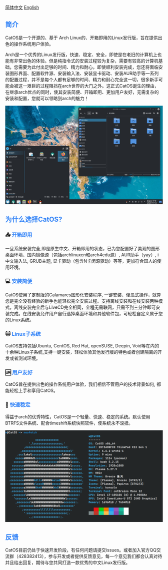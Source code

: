 [简体中文](README_zh_CN.md)   [English](README.md)

## <font color=#2f81f7>简介</font>

CatOS是一个开源的、基于 Arch Linux的、开箱即用的Linux发行版，旨在提供出色的操作系统用户体验。

Arch是一个优秀的Linux发行版，快速、稳定、安全，即使是在老旧的计算机上也能有非常出色的体验。但是纯指令式的安装过程较为复杂，需要有较高的计算机基础，您需要为此付出足够的时间、精力和耐心，即使顺利安装完成，您还将面临安装图形界面、配置软件源、安装输入法、安装显卡驱动、安装AUR助手等一系列的配置过程，并不是每个人都有足够的时间、精力和耐心完全这一切，很多新手可能会被这一艰巨的过程阻挡在arch世界的大门之外。这正式CatOS诞生的理由，在继承arch优点的同时，使其安装简便、开箱即用、更加用户友好，无需复杂的安装和配置，您就可以领略到arch的魅力！


![image](./preview/desktop_cn.jpg)

## <font color=#2f81f7>为什么选择CatOS?</font>

### 📤 <font color=#2f81f7>开箱即用</font>
一旦系统安装完全,即是原生中文、开箱即用的状态，已为您配置好了美观的图形桌面环境、国内镜像源（包括archlinuxcn和arch4edu源）, AUR助手（yay）, i中文输入法, GRUB主题, 显卡驱动（包含N卡闭源驱动）等等，更加符合国人的使用环境。

### 💻 <font color=#2f81f7>安装简便</font>
CatOS使用了定制版的Calamares图形化安装程序, 一键安装、傻瓜式操作，就算您是完全没有经验的新手也能轻松完全安装过程。支持离线安装和在线安装两种模式，离线安装完全后与LiveCD完全相同，全程无需联网，只需不到三分钟即可安装完成。在线安装允许用户自行选择桌面环境和其他软件包，可轻松自定义属于您的Linux系统。

### 🐱 <font color=#2f81f7>Linux子系统</font>
CatOS支持包括Ubuntu, CentOS, Red Hat, openSUSE, Deepin, Void等在内的十余种Linux子系统,支持一键安装，轻松体验其他发行版的特色或者创建隔离的开发或者测试环境。

### 🆙 <font color=#2f81f7>用户友好</font>
CatOS旨在提供出色的操作系统用户体验，我们相信不管用户的技术背景如何, 都能轻松上手和享用CatOS。

### 🚀 <font color=#2f81f7>快速稳定</font>
得益于arch的优秀特性，CatOS是一个轻量、快速、稳定的系统。默认使用BTRFS文件系统、配合timeshift系统快照软件，使系统永不滚挂。


![image](./preview/neofetch_cn.png)


## <font color=#2f81f7>反馈</font>

CatOS目前仍处于快速开发阶段，有任何问题请提交issues。或者加入官方QQ交流群（428382413），参与开发或者提供反馈意见，每一个意见我们都会认真对待并且给出回复，期待与您共同打造一款优秀的中文Linux发行版。

